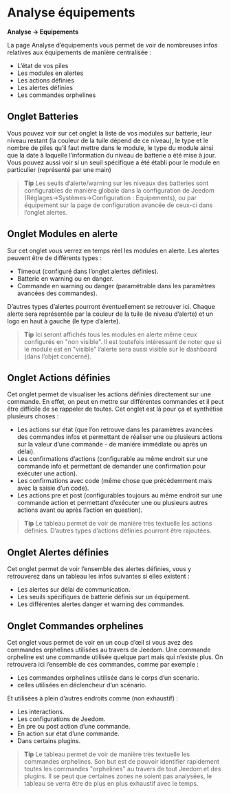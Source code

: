 # Analyse équipements
**Analyse → Equipements**

La page Analyse d’équipements vous permet de voir de nombreuses infos relatives aux équipements de manière centralisée :

- L’état de vos piles
- Les modules en alertes
- Les actions définies
- Les alertes définies
- Les commandes orphelines

## Onglet Batteries


Vous pouvez voir sur cet onglet la liste de vos modules sur batterie, leur niveau restant (la couleur de la tuile dépend de ce niveau), le type et le nombre de piles qu’il faut mettre dans le module, le type du module ainsi que la date à laquelle l’information du niveau de batterie a été mise à jour. Vous pouvez aussi voir si un seuil spécifique a été établi pour le module en particulier (représenté par une main)

> **Tip**
> Les seuils d’alerte/warning sur les niveaux des batteries sont configurables de manière globale dans la configuration de Jeedom (Réglages→Systèmes→Configuration : Equipements), ou par équipement sur la page de configuration avancée de ceux-ci dans l’onglet alertes.

## Onglet Modules en alerte

Sur cet onglet vous verrez en temps réel les modules en alerte. Les alertes peuvent être de différents types :

- Timeout (configuré dans l’onglet alertes définies).
- Batterie en warning ou en danger.
- Commande en warning ou danger (paramétrable dans les paramètres avancées des commandes).

D’autres types d’alertes pourront éventuellement se retrouver ici.
Chaque alerte sera représentée par la couleur de la tuile (le niveau d’alerte) et un logo en haut à gauche (le type d’alerte).

> **Tip**
> Ici seront affichés tous les modules en alerte même ceux configurés en "non visible". Il est toutefois intéressant de noter que si le module est en "visible" l’alerte sera aussi visible sur le dashboard (dans l’objet concerné).

## Onglet Actions définies

Cet onglet permet de visualiser les actions définies directement sur une commande. En effet, on peut en mettre sur différentes commandes et il peut être difficile de se rappeler de toutes. Cet onglet est là pour ça et synthétise plusieurs choses :

- Les actions sur état (que l’on retrouve dans les paramètres avancées des commandes infos et permettant de réaliser une ou plusieurs actions sur la valeur d’une commande - de manière immédiate ou après un délai).
- Les confirmations d’actions (configurable au même endroit sur une commande info et permettant de demander une confirmation pour exécuter une action).
- Les confirmations avec code (même chose que précédemment mais avec la saisie d’un code).
- Les actions pre et post (configurables toujours au même endroit sur une commande action et permettant d’exécuter une ou plusieurs autres actions avant ou après l’action en question).

> **Tip**
> Le tableau permet de voir de manière très textuelle les actions définies. D’autres types d’actions définies pourront être rajoutées.

## Onglet Alertes définies

Cet onglet permet de voir l’ensemble des alertes définies, vous y retrouverez dans un tableau les infos suivantes si elles existent :

- Les alertes sur délai de communication.
- Les seuils spécifiques de batterie définis sur un équipement.
- Les différentes alertes danger et warning des commandes.

## Onglet Commandes orphelines

Cet onglet vous permet de voir en un coup d’œil si vous avez des commandes orphelines utilisées au travers de Jeedom. Une commande orpheline est une commande utilisée quelque part mais qui n’existe plus. On retrouvera ici l’ensemble de ces commandes, comme par exemple :

- Les commandes orphelines utilisée dans le corps d’un scenario.
- celles utilisées en déclencheur d’un scénario.

Et utilisées à plein d’autres endroits comme (non exhaustif) :
- Les interactions.
- Les configurations de Jeedom.
- En pre ou post action d’une commande.
- En action sur état d’une commande.
- Dans certains plugins.

> **Tip**
> Le tableau permet de voir de manière très textuelle les commandes orphelines. Son but est de pouvoir identifier rapidement toutes les commandes "orphelines" au travers de tout Jeedom et des plugins. Il se peut que certaines zones ne soient pas analysées, le tableau se verra être de plus en plus exhaustif avec le temps.
